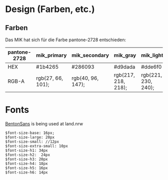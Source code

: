 # Design (Farben, etc.)

## Farben

Das MIK hat sich für die Farbe pantone-2728 entschieden:

pantone-2728|mik_primary|mik_secondary|mik_gray|mik_light
---|---|---|---|---
HEX	|#1b4265|#286093|#d9dada	|#dde6f0
RGB-A|rgb(27, 66, 101);|rgb(40, 96, 147);|rgb(217, 218, 218);|rgb(221, 230, 240);

# Fonts

[BentonSans](https://en.wikipedia.org/wiki/Benton_Sans) is being used at land.nrw

```
$font-size-base: 16px;
$font-size-large: 20px
$font-size-small: //12px
$font-size-extra-small: 10px
$font-size-h1: 34px
$font-size-h2:  24px
$font-size-h3: 20px
$font-size-h4: 18px
$font-size-h5: 16px
$font-size-h6: 14px
```
